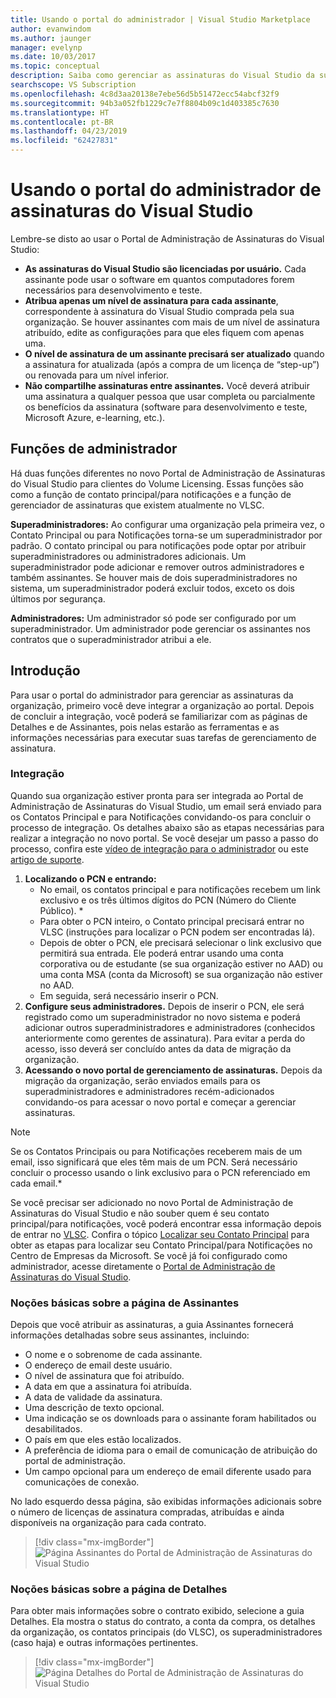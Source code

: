 ```yaml
---
title: Usando o portal do administrador | Visual Studio Marketplace
author: evanwindom
ms.author: jaunger
manager: evelynp
ms.date: 10/03/2017
ms.topic: conceptual
description: Saiba como gerenciar as assinaturas do Visual Studio da sua organização com o portal do administrador.
searchscope: VS Subscription
ms.openlocfilehash: 4c8d3aa20138e7ebe56d5b51472ecc54abcf32f9
ms.sourcegitcommit: 94b3a052fb1229c7e7f8804b09c1d403385c7630
ms.translationtype: HT
ms.contentlocale: pt-BR
ms.lasthandoff: 04/23/2019
ms.locfileid: "62427831"
---
```

# <a name="using-the-visual-studio-subscriptions-administrator-portal"></a>Usando o portal do administrador de assinaturas do Visual Studio

Lembre-se disto ao usar o Portal de Administração de Assinaturas do Visual Studio:

- **As assinaturas do Visual Studio são licenciadas por usuário.** Cada assinante pode usar o software em quantos computadores forem necessários para desenvolvimento e teste.
- **Atribua apenas um nível de assinatura para cada assinante**, correspondente à assinatura do Visual Studio comprada pela sua organização. Se houver assinantes com mais de um nível de assinatura atribuído, edite as configurações para que eles fiquem com apenas uma.
- **O nível de assinatura de um assinante precisará ser atualizado** quando a assinatura for atualizada (após a compra de um licença de “step-up”) ou renovada para um nível inferior.
- **Não compartilhe assinaturas entre assinantes.** Você deverá atribuir uma assinatura a qualquer pessoa que usar completa ou parcialmente os benefícios da assinatura (software para desenvolvimento e teste, Microsoft Azure, e-learning, etc.).

## <a name="administrator-roles"></a>Funções de administrador

Há duas funções diferentes no novo Portal de Administração de Assinaturas do Visual Studio para clientes do Volume Licensing. Essas funções são como a função de contato principal/para notificações e a função de gerenciador de assinaturas que existem atualmente no VLSC.

**Superadministradores:** Ao configurar uma organização pela primeira vez, o Contato Principal ou para Notificações torna-se um superadministrador por padrão. O contato principal ou para notificações pode optar por atribuir superadministradores ou administradores adicionais. Um superadministrador pode adicionar e remover outros administradores e também assinantes. Se houver mais de dois superadministradores no sistema, um superadministrador poderá excluir todos, exceto os dois últimos por segurança.

**Administradores:** Um administrador só pode ser configurado por um superadministrador. Um administrador pode gerenciar os assinantes nos contratos que o superadministrador atribui a ele.

## <a name="getting-started"></a>Introdução

Para usar o portal do administrador para gerenciar as assinaturas da organização, primeiro você deve integrar a organização ao portal.  Depois de concluir a integração, você poderá se familiarizar com as páginas de Detalhes e de Assinantes, pois nelas estarão as ferramentas e as informações necessárias para executar suas tarefas de gerenciamento de assinatura.

### <a name="onboarding"></a>Integração

Quando sua organização estiver pronta para ser integrada ao Portal de Administração de Assinaturas do Visual Studio, um email será enviado para os Contatos Principal e para Notificações convidando-os para concluir o processo de integração. Os detalhes abaixo são as etapas necessárias para realizar a integração no novo portal. Se você desejar um passo a passo do processo, confira este [vídeo de integração para o administrador](https://channel9.msdn.com/Series/Visual-Studio-Subscriptions-Administration/Onboarding-your-organization-to-the-new-Visual-Studio-Subscription-Administration-Portal-and-setting) ou este [artigo de suporte](https://support.microsoft.com/help/4013931/visual-studio-subscriptions-administrator-migration-process "Processo de migração do administrador de assinaturas do Visual Studio").

1. **Localizando o PCN e entrando:**
    - No email, os contatos principal e para notificações recebem um link exclusivo e os três últimos dígitos do PCN (Número do Cliente Público). * 
    - Para obter o PCN inteiro, o Contato principal precisará entrar no VLSC (instruções para localizar o PCN podem ser encontradas lá). 
    - Depois de obter o PCN, ele precisará selecionar o link exclusivo que permitirá sua entrada. Ele poderá entrar usando uma conta corporativa ou de estudante (se sua organização estiver no AAD) ou uma conta MSA (conta da Microsoft) se sua organização não estiver no AAD. 
    - Em seguida, será necessário inserir o PCN. 
2. **Configure seus administradores.** Depois de inserir o PCN, ele será registrado como um superadministrador no novo sistema e poderá adicionar outros superadministradores e administradores (conhecidos anteriormente como gerentes de assinatura). Para evitar a perda do acesso, isso deverá ser concluído antes da data de migração da organização. 
3. **Acessando o novo portal de gerenciamento de assinaturas.**  Depois da migração da organização, serão enviados emails para os superadministradores e administradores recém-adicionados convidando-os para acessar o novo portal e começar a gerenciar assinaturas.  

> [!NOTE]
> Se os Contatos Principais ou para Notificações receberem mais de um email, isso significará que eles têm mais de um PCN. Será necessário concluir o processo usando o link exclusivo para o PCN referenciado em cada email.*

Se você precisar ser adicionado no novo Portal de Administração de Assinaturas do Visual Studio e não souber quem é seu contato principal/para notificações, você poderá encontrar essa informação depois de entrar no [VLSC](https://www.microsoft.com/Licensing/servicecenter/default.aspx). Confira o tópico [Localizar seu Contato Principal](find-primary-contact.md) para obter as etapas para localizar seu Contato Principal/para Notificações no Centro de Empresas da Microsoft.
Se você já foi configurado como administrador, acesse diretamente o [Portal de Administração de Assinaturas do Visual Studio](https://manage.visualstudio.com).

### <a name="understanding-the-subscribers-page"></a>Noções básicas sobre a página de Assinantes
Depois que você atribuir as assinaturas, a guia Assinantes fornecerá informações detalhadas sobre seus assinantes, incluindo:
- O nome e o sobrenome de cada assinante.
- O endereço de email deste usuário.
- O nível de assinatura que foi atribuído.
- A data em que a assinatura foi atribuída.
- A data de validade da assinatura.
- Uma descrição de texto opcional.
- Uma indicação se os downloads para o assinante foram habilitados ou desabilitados.
- O país em que eles estão localizados.
- A preferência de idioma para o email de comunicação de atribuição do portal de administração.
- Um campo opcional para um endereço de email diferente usado para comunicações de conexão.

No lado esquerdo dessa página, são exibidas informações adicionais sobre o número de licenças de assinatura compradas, atribuídas e ainda disponíveis na organização para cada contrato.
> [!div class="mx-imgBorder"]
> ![Página Assinantes do Portal de Administração de Assinaturas do Visual Studio](_img/using-admin-portal/subscribers-page.png)

### <a name="understanding-the-details-page"></a>Noções básicas sobre a página de Detalhes
Para obter mais informações sobre o contrato exibido, selecione a guia Detalhes. Ela mostra o status do contrato, a conta da compra, os detalhes da organização, os contatos principais (do VLSC), os superadministradores (caso haja) e outras informações pertinentes.
> [!div class="mx-imgBorder"]
> ![Página Detalhes do Portal de Administração de Assinaturas do Visual Studio](_img/using-admin-portal/details-page.png)
